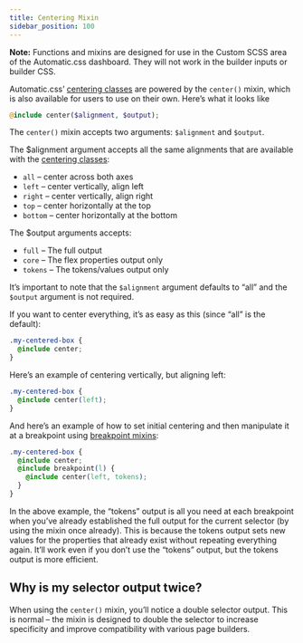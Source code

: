 ```yaml
---
title: Centering Mixin
sidebar_position: 100
---
```


**Note:** Functions and mixins are designed for use in the Custom SCSS area of the Automatic.css dashboard. They will not work in the builder inputs or builder CSS.

Automatic.css’ [centering classes](../layout/centering-classes.md) are powered by the `center()` mixin, which is also available for users to use on their own. Here’s what it looks like

```PHP
@include center($alignment, $output);
```

The `center()` mixin accepts two arguments: `$alignment` and `$output`.

The $alignment argument accepts all the same alignments that are available with the [centering classes](../layout/centering-classes.md):

- `all` – center across both axes
- `left` – center vertically, align left
- `right` – center vertically, align right
- `top` – center horizontally at the top
- `bottom` – center horizontally at the bottom

The $output arguments accepts:

- `full` – The full output
- `core` – The flex properties output only
- `tokens` – The tokens/values output only

It’s important to note that the `$alignment` argument defaults to “all” and the `$output` argument is not required.

If you want to center everything, it’s as easy as this (since “all” is the default):

```CSS
.my-centered-box {
  @include center;
}
```

Here’s an example of centering vertically, but aligning left:

```CSS
.my-centered-box {
  @include center(left);
}
```

And here’s an example of how to set initial centering and then manipulate it at a breakpoint using [breakpoint mixins](../mixins/breakpoint-mixins.md):

```CSS
.my-centered-box {
  @include center;
  @include breakpoint(l) {
    @include center(left, tokens);
  }
}
```

In the above example, the “tokens” output is all you need at each breakpoint when you’ve already established the full output for the current selector (by using the mixin once already). This is because the tokens output sets new values for the properties that already exist without repeating everything again. It’ll work even if you don’t use the “tokens” output, but the tokens output is more efficient.

## Why is my selector output twice?

When using the `center()` mixin, you’ll notice a double selector output. This is normal – the mixin is designed to double the selector to increase specificity and improve compatibility with various page builders.
